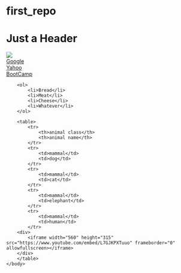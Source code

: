 # first_repo

<!DOCTYPE html>
<html lang="en-us">
	<head>
		<title>Zachary's Page</title>
	</head>
	<body>
		<h1>Just a Header</h1>
		<img src= "http://i.nflcdn.com/static/content/public/static/img/share/shield.jpg">
		<br>
		<a href ="https://google.com" target="_blank">Google</a>
		<br>
		<a href ="https://yahoo.com" target="_parent">Yahoo</a>
		<br>
		<a href="#"" target="_blank">BootCamp</a>
		<br>

		<ol>
			<li>Bread</li>
			<li>Meat</li>
			<li>Cheese</li>
			<li>Whatever</li>
		</ol>

		<table>
			<tr>
				<th>animal class</th>
				<th>animal name</th>
			</tr>
			<tr>
				<td>mammal</td>
				<td>dog</td>
			</tr>
			<tr>
				<td>mammal</td>
				<td>cat</td>
			</tr>
			<tr>
				<td>mammal</td>
				<td>elephant</td>
			</tr>
			<tr>
				<td>mammal</td>
				<td>human</td>
			</tr>
		<div>
			<iframe width="560" height="315" src="https://www.youtube.com/embed/L7GJKPXTuuo" frameborder="0" allowfullscreen></iframe>
		</div>
		</table>
	</body>
</html>
